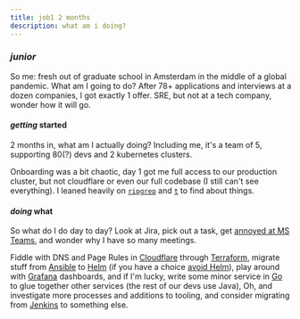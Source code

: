 ```yaml
---
title: job1 2 months
description: what am i doing?
---
```


### _junior_

So me:
fresh out of graduate school in Amsterdam
in the middle of a global pandemic.
What am I going to do?
After 78+ applications
and interviews at a dozen companies,
I got exactly 1 offer.
SRE, but not at a tech company,
wonder how it will go.

#### _getting_ started

2 months in, what am I actually doing?
Including me, it's a team of 5,
supporting 80(?) devs and 2 kubernetes clusters.

Onboarding was a bit chaotic,
day 1 got me full access to our production cluster,
but not cloudflare or even our full codebase
(I still can't see everything).
I leaned heavily on [`ripgrep`](https://github.com/BurntSushi/ripgrep)
and [`t`](https://github.com/seankhliao/t)
to find about things.

#### _doing_ what

So what do I do day to day?
Look at Jira, pick out a task,
get [annoyed at MS Teams](/blog/12020-12-01-ms-teams/),
and wonder why I have so many meetings.

Fiddle with DNS and Page Rules in [Cloudflare](https://www.cloudflare.com/)
through [Terraform](https://www.terraform.io/),
migrate stuff from [Ansible](https://www.ansible.com/)
to [Helm](https://helm.sh/) (if you have a choice [avoid Helm](/blog/12020-12-02-avoid-helm/)),
play around with [Grafana](https://grafana.com/) dashboards,
and if I'm lucky, write some minor service in [Go](https://golang.org/)
to glue together other services (the rest of our devs use Java),
Oh, and investigate more processes and additions to tooling,
and consider migrating from [Jenkins](https://www.jenkins.io/) to something else.
